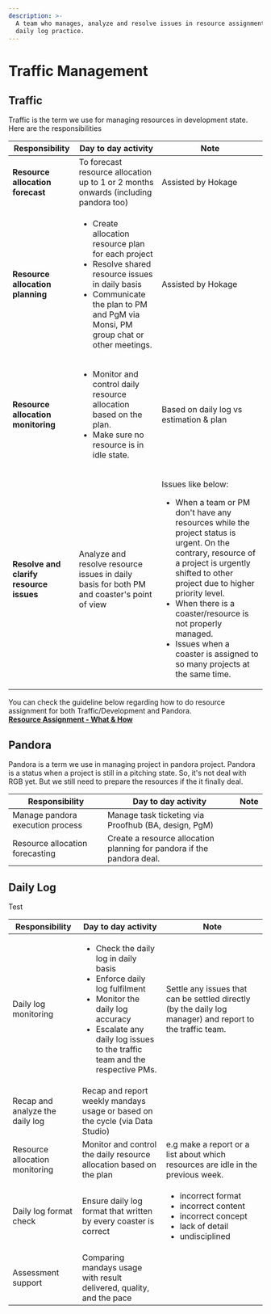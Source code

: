 ```yaml
---
description: >-
  A team who manages, analyze and resolve issues in resource assignment and
  daily log practice.
---
```


# Traffic Management

## Traffic

Traffic is the term we use for managing resources in development state. Here are the responsibilities

| Responsibility                          | Day to day activity                                                                                                                                                                                               | Note                                                                                                                                                                                                                                                                                                                                                                                     |
| --------------------------------------- | ----------------------------------------------------------------------------------------------------------------------------------------------------------------------------------------------------------------- | ---------------------------------------------------------------------------------------------------------------------------------------------------------------------------------------------------------------------------------------------------------------------------------------------------------------------------------------------------------------------------------------- |
| **Resource allocation forecast**        | To forecast resource allocation up to 1 or 2 months onwards (including pandora too)                                                                                                                               | Assisted by Hokage                                                                                                                                                                                                                                                                                                                                                                       |
| **Resource allocation planning**        | <ul><li>Create allocation resource plan for each project </li><li>Resolve shared resource issues in daily basis</li><li>Communicate the plan to PM and PgM via Monsi, PM group chat or other meetings. </li></ul> | Assisted by Hokage                                                                                                                                                                                                                                                                                                                                                                       |
| **Resource allocation monitoring**      | <ul><li>Monitor and control daily resource allocation based on the plan.</li><li>Make sure no resource is in idle state.</li></ul>                                                                                | Based on daily log vs estimation & plan                                                                                                                                                                                                                                                                                                                                                  |
| **Resolve and clarify resource issues** | Analyze and resolve resource issues in daily basis for both PM and coaster's point of view                                                                                                                        | <p>Issues like below: </p><ul><li>When a team or PM don't have any resources while the project status is urgent. On the contrary, resource of a project is urgently shifted to other project  due to higher priority level.</li><li>When there is a coaster/resource is not properly managed. </li><li>Issues when a coaster is assigned to so many projects at the same time.</li></ul> |

You can check the guideline below regarding how to do resource assignment for both Traffic/Development and Pandora. \
[**Resource Assignment - What & How**](https://docs.google.com/document/d/1o7fFtwRJ41UigGjFb2jGh1C6DPrQYLNosjiwJRCtAUE/edit?usp=sharing)

## Pandora

Pandora is a term we use in managing project in pandora project. Pandora is a status when a project is still in a pitching state. So, it's not deal with RGB yet. But we still need to prepare the resources if the it finally deal.&#x20;

| Responsibility                   | Day to day activity                                                    | Note |
| -------------------------------- | ---------------------------------------------------------------------- | ---- |
| Manage pandora execution process | Manage task ticketing via Proofhub (BA, design, PgM)                   |      |
| Resource allocation forecasting  | Create a resource allocation planning for pandora if the pandora deal. |      |

## Daily Log

Test

| Responsibility                  | Day to day activity                                                                                                                                                                                                | Note                                                                                                                                 |
| ------------------------------- | ------------------------------------------------------------------------------------------------------------------------------------------------------------------------------------------------------------------ | ------------------------------------------------------------------------------------------------------------------------------------ |
| Daily log monitoring            | <ul><li>Check the daily log in daily basis</li><li>Enforce daily log fulfilment</li><li>Monitor the daily log accuracy</li><li>Escalate any daily log issues to the traffic team and the respective PMs.</li></ul> | Settle any issues that can be settled directly (by the daily log manager) and report to the traffic team.                            |
| Recap and analyze the daily log | Recap and report weekly mandays usage or based on the cycle (via Data Studio)                                                                                                                                      |                                                                                                                                      |
| Resource allocation monitoring  | Monitor and control the daily resource allocation based on the plan                                                                                                                                                | e.g make a report or a list about which resources are idle in the previous week.                                                     |
| Daily log format check          | Ensure daily log format that written by every coaster is correct                                                                                                                                                   | <ul><li>incorrect format</li><li>incorrect content</li><li>incorrect concept</li><li>lack of detail </li><li>undisciplined</li></ul> |
| Assessment support              | Comparing mandays usage with result delivered, quality, and the pace                                                                                                                                               |                                                                                                                                      |
